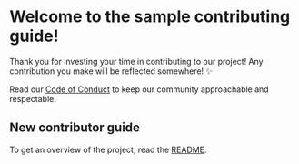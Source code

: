 # Welcome to the sample contributing guide! <!-- omit in toc -->

Thank you for investing your time in contributing to our project! Any contribution you make will be reflected somewhere! ✨

Read our [Code of Conduct](./CODE_OF_CONDUCT.md) to keep our community approachable and respectable.

## New contributor guide

To get an overview of the project, read the [README](README.md).
